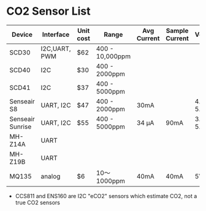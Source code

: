 # CO2 Sensor List

|Device | Interface | Unit cost | Range | Avg Current | Sample Current | Voltage | datasheet
|------|-------|------|-----|--------|----------|------|------- 
|SCD30| I2C,UART,  PWM | $62 | 400 - 10,000ppm| | | | [datasheet](https://mm.digikey.com/Volume0/opasdata/d220001/medias/docus/743/CD_DS_SCD30_Datasheet_D1.pdf)
|SCD40 | I2C         | $30 | 400 - 2000ppm | | | | [datasheet](https://cdn.sparkfun.com/assets/d/4/9/a/d/Sensirion_CO2_Sensors_SCD4x_Datasheet.pdf) |
|SCD41 | I2C         | $37 | 400 - 5000ppm | | | | [datasheet](https://cdn.sparkfun.com/assets/d/4/9/a/d/Sensirion_CO2_Sensors_SCD4x_Datasheet.pdf) |
|Senseair S8| UART, I2C | $47 | 400 - 2000ppm | 30mA | | 4.5-5.25V| [datasheet](https://rmtplusstoragesenseair.blob.core.windows.net/docs/publicerat/PSP107.pdf)
|Senseair Sunrise | UART, I2C | $55 | 400 - 5000ppm | 34 µA | 90mA | 3.05-5.5 V | [datasheet](https://rmtplusstoragesenseair.blob.core.windows.net/docs/Dev/publicerat/PSH12460.pdf)
|MH-Z14A | UART | 
|MH-Z19B | UART |
|MQ135| analog | $6 |10～1000ppm | 40mA | 40mA | 5V| [datasheet](https://www.olimex.com/Products/Components/Sensors/Gas/SNS-MQ135/resources/SNS-MQ135.pdf)

* CCS811 and ENS160 are I2C "eCO2" sensors which estimate CO2, not a true CO2 sensors

